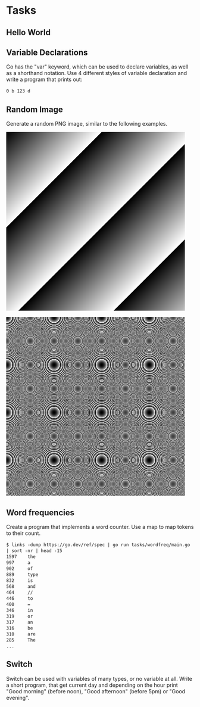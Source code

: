 # Tasks

## Hello World

## Variable Declarations

Go has the "var" keyword, which can be used to declare variables, as well as a shorthand notation.
Use 4 different styles of variable declaration and write a program that prints out:

```
0 b 123 d
```

## Random Image

Generate a random PNG image, similar to the following examples.

![](../static/randomimg-1.png)

![](../static/randomimg-2.png)


## Word frequencies

Create a program that implements a word counter. Use a map to map tokens to their count.

```shell
$ links -dump https://go.dev/ref/spec | go run tasks/wordfreq/main.go | sort -nr | head -15
1597    the
997     a
902     of
889     type
832     is
568     and
464     //
446     to
400     =
346     in
319     or
317     an
316     be
310     are
285     The
...
```

## Switch 

Switch can be used with variables of many types, or no variable at all. Write
a short program, that get current day and depending on the hour print "Good
morning" (before noon), "Good afternoon" (before 5pm) or "Good evening".